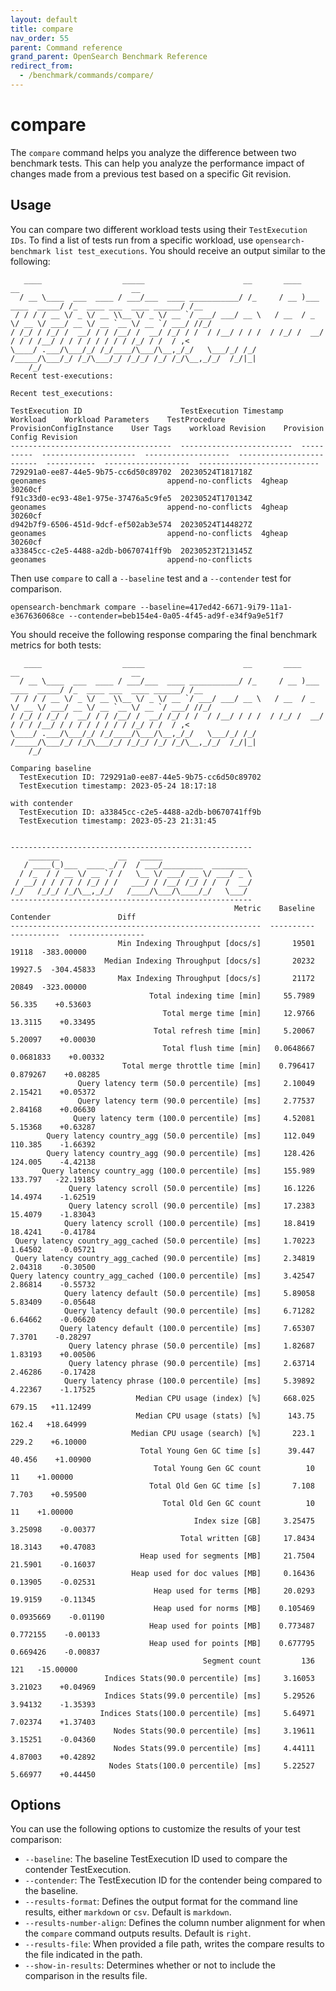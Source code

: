 ```yaml
---
layout: default
title: compare
nav_order: 55
parent: Command reference
grand_parent: OpenSearch Benchmark Reference
redirect_from: 
  - /benchmark/commands/compare/
---
```


<!-- vale off -->
# compare
<!-- vale on -->

The `compare` command helps you analyze the difference between two benchmark tests. This can help you analyze the performance impact of changes made from a previous test based on a specific Git revision. 

## Usage

You can compare two different workload tests using their `TestExecution IDs`. To find a list of tests run from a specific workload, use `opensearch-benchmark list test_executions`. You should receive an output similar to the following: 


```
   ____                  _____                      __       ____                  __                         __
  / __ \____  ___  ____ / ___/___  ____ ___________/ /_     / __ )___  ____  _____/ /_  ____ ___  ____ ______/ /__
 / / / / __ \/ _ \/ __ \\__ \/ _ \/ __ `/ ___/ ___/ __ \   / __  / _ \/ __ \/ ___/ __ \/ __ `__ \/ __ `/ ___/ //_/
/ /_/ / /_/ /  __/ / / /__/ /  __/ /_/ / /  / /__/ / / /  / /_/ /  __/ / / / /__/ / / / / / / / / /_/ / /  / ,<
\____/ .___/\___/_/ /_/____/\___/\__,_/_/   \___/_/ /_/  /_____/\___/_/ /_/\___/_/ /_/_/ /_/ /_/\__,_/_/  /_/|_|
    /_/
Recent test-executions:

Recent test_executions:

TestExecution ID                      TestExecution Timestamp    Workload    Workload Parameters    TestProcedure        ProvisionConfigInstance    User Tags    workload Revision    Provision Config Revision
------------------------------------  -------------------------  ----------  ---------------------  -------------------  -------------------------  -----------  -------------------  ---------------------------
729291a0-ee87-44e5-9b75-cc6d50c89702  20230524T181718Z           geonames                           append-no-conflicts  4gheap                                  30260cf
f91c33d0-ec93-48e1-975e-37476a5c9fe5  20230524T170134Z           geonames                           append-no-conflicts  4gheap                                  30260cf
d942b7f9-6506-451d-9dcf-ef502ab3e574  20230524T144827Z           geonames                           append-no-conflicts  4gheap                                  30260cf
a33845cc-c2e5-4488-a2db-b0670741ff9b  20230523T213145Z           geonames                           append-no-conflicts  

```

Then use `compare` to call a `--baseline` test and a  `--contender` test for comparison.

```
opensearch-benchmark compare --baseline=417ed42-6671-9i79-11a1-e367636068ce --contender=beb154e4-0a05-4f45-ad9f-e34f9a9e51f7
```

You should receive the following response comparing the final benchmark metrics for both tests:

```
   ____                  _____                      __       ____                  __                         __
  / __ \____  ___  ____ / ___/___  ____ ___________/ /_     / __ )___  ____  _____/ /_  ____ ___  ____ ______/ /__
 / / / / __ \/ _ \/ __ \\__ \/ _ \/ __ `/ ___/ ___/ __ \   / __  / _ \/ __ \/ ___/ __ \/ __ `__ \/ __ `/ ___/ //_/
/ /_/ / /_/ /  __/ / / /__/ /  __/ /_/ / /  / /__/ / / /  / /_/ /  __/ / / / /__/ / / / / / / / / /_/ / /  / ,<
\____/ .___/\___/_/ /_/____/\___/\__,_/_/   \___/_/ /_/  /_____/\___/_/ /_/\___/_/ /_/_/ /_/ /_/\__,_/_/  /_/|_|
    /_/

Comparing baseline
  TestExecution ID: 729291a0-ee87-44e5-9b75-cc6d50c89702
  TestExecution timestamp: 2023-05-24 18:17:18 

with contender
  TestExecution ID: a33845cc-c2e5-4488-a2db-b0670741ff9b
  TestExecution timestamp: 2023-05-23 21:31:45


------------------------------------------------------
    _______             __   _____
   / ____(_)___  ____ _/ /  / ___/_________  ________
  / /_  / / __ \/ __ `/ /   \__ \/ ___/ __ \/ ___/ _ \
 / __/ / / / / / /_/ / /   ___/ / /__/ /_/ / /  /  __/
/_/   /_/_/ /_/\__,_/_/   /____/\___/\____/_/   \___/
------------------------------------------------------
                                                  Metric    Baseline    Contender               Diff
--------------------------------------------------------  ----------  -----------  -----------------
                        Min Indexing Throughput [docs/s]       19501        19118  -383.00000
                     Median Indexing Throughput [docs/s]       20232      19927.5  -304.45833
                        Max Indexing Throughput [docs/s]       21172        20849  -323.00000
                               Total indexing time [min]     55.7989       56.335    +0.53603
                                  Total merge time [min]     12.9766      13.3115    +0.33495
                                Total refresh time [min]     5.20067      5.20097    +0.00030
                                  Total flush time [min]   0.0648667    0.0681833    +0.00332
                         Total merge throttle time [min]    0.796417     0.879267    +0.08285
               Query latency term (50.0 percentile) [ms]     2.10049      2.15421    +0.05372
               Query latency term (90.0 percentile) [ms]     2.77537      2.84168    +0.06630
              Query latency term (100.0 percentile) [ms]     4.52081      5.15368    +0.63287
        Query latency country_agg (50.0 percentile) [ms]     112.049      110.385    -1.66392
        Query latency country_agg (90.0 percentile) [ms]     128.426      124.005    -4.42138
       Query latency country_agg (100.0 percentile) [ms]     155.989      133.797   -22.19185
             Query latency scroll (50.0 percentile) [ms]     16.1226      14.4974    -1.62519
             Query latency scroll (90.0 percentile) [ms]     17.2383      15.4079    -1.83043
            Query latency scroll (100.0 percentile) [ms]     18.8419      18.4241    -0.41784
 Query latency country_agg_cached (50.0 percentile) [ms]     1.70223      1.64502    -0.05721
 Query latency country_agg_cached (90.0 percentile) [ms]     2.34819      2.04318    -0.30500
Query latency country_agg_cached (100.0 percentile) [ms]     3.42547      2.86814    -0.55732
            Query latency default (50.0 percentile) [ms]     5.89058      5.83409    -0.05648
            Query latency default (90.0 percentile) [ms]     6.71282      6.64662    -0.06620
           Query latency default (100.0 percentile) [ms]     7.65307       7.3701    -0.28297
             Query latency phrase (50.0 percentile) [ms]     1.82687      1.83193    +0.00506
             Query latency phrase (90.0 percentile) [ms]     2.63714      2.46286    -0.17428
            Query latency phrase (100.0 percentile) [ms]     5.39892      4.22367    -1.17525
                            Median CPU usage (index) [%]     668.025       679.15   +11.12499
                            Median CPU usage (stats) [%]      143.75        162.4   +18.64999
                           Median CPU usage (search) [%]       223.1        229.2    +6.10000
                             Total Young Gen GC time [s]      39.447       40.456    +1.00900
                                Total Young Gen GC count          10           11    +1.00000
                               Total Old Gen GC time [s]       7.108        7.703    +0.59500
                                  Total Old Gen GC count          10           11    +1.00000
                                         Index size [GB]     3.25475      3.25098    -0.00377
                                      Total written [GB]     17.8434      18.3143    +0.47083
                             Heap used for segments [MB]     21.7504      21.5901    -0.16037
                           Heap used for doc values [MB]     0.16436      0.13905    -0.02531
                                Heap used for terms [MB]     20.0293      19.9159    -0.11345
                                Heap used for norms [MB]    0.105469    0.0935669    -0.01190
                               Heap used for points [MB]    0.773487     0.772155    -0.00133
                               Heap used for points [MB]    0.677795     0.669426    -0.00837
                                           Segment count         136          121   -15.00000
                     Indices Stats(90.0 percentile) [ms]     3.16053      3.21023    +0.04969
                     Indices Stats(99.0 percentile) [ms]     5.29526      3.94132    -1.35393
                    Indices Stats(100.0 percentile) [ms]     5.64971      7.02374    +1.37403
                       Nodes Stats(90.0 percentile) [ms]     3.19611      3.15251    -0.04360
                       Nodes Stats(99.0 percentile) [ms]     4.44111      4.87003    +0.42892
                      Nodes Stats(100.0 percentile) [ms]     5.22527      5.66977    +0.44450
```

## Options

You can use the following options to customize the results of your test comparison: 

- `--baseline`: The baseline TestExecution ID used to compare the contender TestExecution.  
- `--contender`: The TestExecution ID for the contender being compared to the baseline. 
- `--results-format`: Defines the output format for the command line results, either `markdown` or `csv`. Default is `markdown`.
- `--results-number-align`: Defines the column number alignment for when the `compare` command outputs results. Default is `right`.
- `--results-file`: When provided a file path, writes the compare results to the file indicated in the path. 
- `--show-in-results`: Determines whether or not to include the comparison in the results file. 



